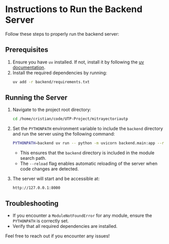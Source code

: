 # Instructions to Run the Backend Server

Follow these steps to properly run the backend server:

## Prerequisites
1. Ensure you have `uv` installed. If not, install it by following the [uv documentation](https://docs.astral.sh/uv/).
2. Install the required dependencies by running:
   ```bash
   uv add -r backend/requirements.txt
   ```

## Running the Server
1. Navigate to the project root directory:
   ```bash
   cd /home/cristian/code/UTP-Project/mitrayectoriautp
   ```

2. Set the `PYTHONPATH` environment variable to include the `backend` directory and run the server using the following command:
   ```bash
   PYTHONPATH=backend uv run -- python -m uvicorn backend.main:app --reload
   ```

   - This ensures that the `backend` directory is included in the module search path.
   - The `--reload` flag enables automatic reloading of the server when code changes are detected.

3. The server will start and be accessible at:
   ```
   http://127.0.0.1:8000
   ```

## Troubleshooting
- If you encounter a `ModuleNotFoundError` for any module, ensure the `PYTHONPATH` is correctly set.
- Verify that all required dependencies are installed.

Feel free to reach out if you encounter any issues!
